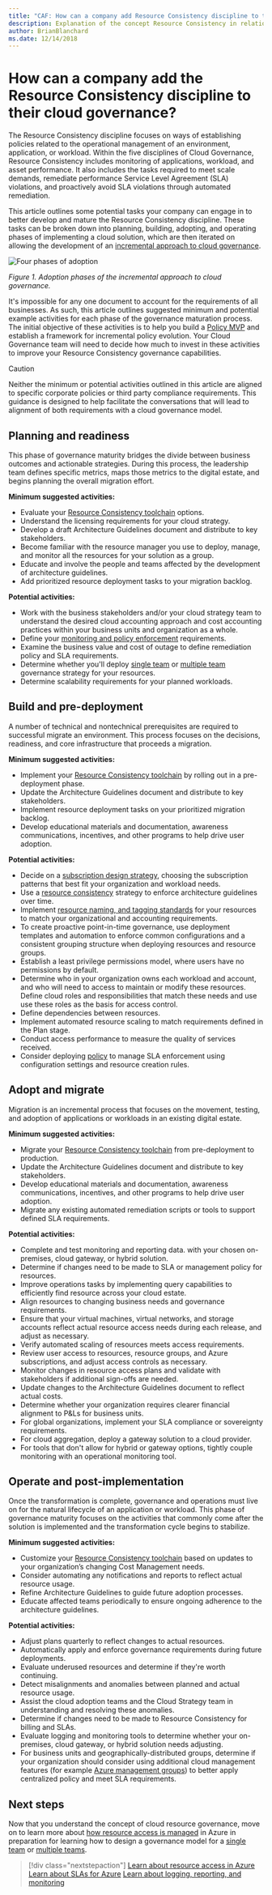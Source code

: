 ```yaml
---
title: "CAF: How can a company add Resource Consistency discipline to their Cloud Governance execution?"
description: Explanation of the concept Resource Consistency in relation to cloud governance
author: BrianBlanchard
ms.date: 12/14/2018
---
```


<!-- markdownlint-disable MD026 -->

# How can a company add the Resource Consistency discipline to their cloud governance?

The Resource Consistency discipline focuses on ways of establishing policies related to the operational management of an environment, application, or workload. Within the five disciplines of Cloud Governance, Resource Consistency includes monitoring of applications, workload, and asset performance. It also includes the tasks required to meet scale demands, remediate performance Service Level Agreement (SLA) violations, and proactively avoid SLA violations through automated remediation.

This article outlines some potential tasks your company can engage in to better develop and mature the Resource Consistency discipline. These tasks can be broken down into planning, building, adopting, and operating phases of implementing a cloud solution, which are then iterated on allowing the development of an [incremental approach to cloud governance](../journeys/overview.md#an-incremental-approach-to-cloud-governance).

![Four phases of adoption](../../_images/adoption-phases.png)

*Figure 1. Adoption phases of the incremental approach to cloud governance.*

It's impossible for any one document to account for the requirements of all businesses. As such, this article outlines suggested minimum and potential example activities for each phase of the governance maturation process. The initial objective of these activities is to help you build a [Policy MVP](../journeys/overview.md#an-incremental-approach-to-cloud-governance) and establish a framework for incremental policy evolution. Your Cloud Governance team will need to decide how much to invest in these activities to improve your Resource Consistency governance capabilities.

> [!CAUTION]
> Neither the minimum or potential activities outlined in this article are aligned to specific corporate policies or third party compliance requirements. This guidance is designed to help facilitate the conversations that will lead to alignment of both requirements with a cloud governance model.

<!-- markdownlint-disable MD026 -->

## Planning and readiness

This phase of governance maturity bridges the divide between business outcomes and actionable strategies. During this process, the leadership team defines specific metrics, maps those metrics to the digital estate, and begins planning the overall migration effort.

**Minimum suggested activities:**

* Evaluate your [Resource Consistency toolchain](toolchain.md) options.
* Understand the licensing requirements for your cloud strategy.
* Develop a draft Architecture Guidelines document and distribute to key stakeholders.
* Become familiar with the resource manager you use to deploy, manage, and monitor all the resources for your solution as a group.
* Educate and involve the people and teams affected by the development of architecture guidelines.
* Add prioritized resource deployment tasks to your migration backlog.

**Potential activities:**

* Work with the business stakeholders and/or your cloud strategy team to understand the desired cloud accounting approach and cost accounting practices within your business units and organization as a whole.
* Define your [monitoring and policy enforcement](./processes.md) requirements.
* Examine the business value and cost of outage to define remediation policy and SLA requirements.
* Determine whether you'll deploy [single team](./governance-single-team.md) or [multiple team](./governance-multiple-teams.md) governance strategy for your resources.
* Determine scalability requirements for your planned workloads.

## Build and pre-deployment

A number of technical and nontechnical prerequisites are required to successful migrate an environment. This process focuses on the decisions, readiness, and core infrastructure that proceeds a migration.

**Minimum suggested activities:**

* Implement your [Resource Consistency toolchain](toolchain.md) by rolling out in a pre-deployment phase.
* Update the Architecture Guidelines document and distribute to key stakeholders.
* Implement resource deployment tasks on your prioritized migration backlog.
* Develop educational materials and documentation, awareness communications, incentives, and other programs to help drive user adoption.

**Potential activities:**

* Decide on a [subscription design strategy](../../decision-guides/subscriptions/overview.md), choosing the subscription patterns that best fit your organization and workload needs.
* Use a [resource consistency](../../decision-guides/resource-consistency/overview.md) strategy to enforce architecture guidelines over time.
* Implement [resource naming, and tagging standards](../../decision-guides/resource-tagging/overview.md) for your resources to match your organizational and accounting requirements.
* To create proactive point-in-time governance, use deployment templates and automation to enforce common configurations and a consistent grouping structure when deploying resources and resource groups.
* Establish a least privilege permissions model, where users have no permissions by default.
* Determine who in your organization owns each workload and account, and who will need to access to maintain or modify these resources. Define cloud roles and responsibilities that match these needs and use use these roles as the basis for access control.
* Define dependencies between resources.
* Implement automated resource scaling to match requirements defined in the Plan stage.
* Conduct access performance to measure the quality of services received.
* Consider deploying [policy](/azure/governance/policy/overview) to manage SLA enforcement using configuration settings and resource creation rules.

## Adopt and migrate

Migration is an incremental process that focuses on the movement, testing, and adoption of applications or workloads in an existing digital estate.

**Minimum suggested activities:**

* Migrate your [Resource Consistency toolchain](toolchain.md) from pre-deployment to production.
* Update the Architecture Guidelines document and distribute to key stakeholders.
* Develop educational materials and documentation, awareness communications, incentives, and other programs to help drive user adoption.
* Migrate any existing automated remediation scripts or tools to support defined SLA requirements.

**Potential activities:**

* Complete and test monitoring and reporting data. with your chosen on-premises, cloud gateway, or hybrid solution.
* Determine if changes need to be made to SLA or management policy for resources.
* Improve operations tasks by implementing query capabilities to efficiently find resource across your cloud estate.
* Align resources to changing business needs and governance requirements.
* Ensure that your virtual machines, virtual networks, and storage accounts reflect actual resource access needs during each release, and adjust as necessary.
* Verify automated scaling of resources meets access requirements.
* Review user access to resources, resource groups, and Azure subscriptions, and adjust access controls as necessary.
* Monitor changes in resource access plans and validate with stakeholders if additional sign-offs are needed.
* Update changes to the Architecture Guidelines document to reflect actual costs.
* Determine whether your organization requires clearer financial alignment to P&Ls for business units.
* For global organizations, implement your SLA compliance or sovereignty requirements.
* For cloud aggregation, deploy a gateway solution to a cloud provider.
* For tools that don't allow for hybrid or gateway options, tightly couple monitoring with an operational monitoring tool.

## Operate and post-implementation

Once the transformation is complete, governance and operations must live on for the natural lifecycle of an application or workload. This phase of governance maturity focuses on the activities that commonly come after the solution is implemented and the transformation cycle begins to stabilize.

**Minimum suggested activities:**

* Customize your [Resource Consistency toolchain](toolchain.md) based on updates to your organization’s changing Cost Management needs.
* Consider automating any notifications and reports to reflect actual resource usage.
* Refine Architecture Guidelines to guide future adoption processes.
* Educate affected teams periodically to ensure ongoing adherence to the architecture guidelines.

**Potential activities:**

* Adjust plans quarterly to reflect changes to actual resources.
* Automatically apply and enforce governance requirements during future deployments.
* Evaluate underused resources and determine if they're worth continuing.
* Detect misalignments and anomalies between planned and actual resource usage.
* Assist the cloud adoption teams and the Cloud Strategy team in understanding and resolving these anomalies.
* Determine if changes need to be made to Resource Consistency for billing and SLAs.
* Evaluate logging and monitoring tools to determine whether your on-premises, cloud gateway, or hybrid solution needs adjusting.
* For business units and geographically-distributed groups, determine if your organization should consider using additional cloud management features (for example [Azure management groups](/azure/governance/management-groups/)) to better apply centralized policy and meet SLA requirements.

## Next steps

Now that you understand the concept of cloud resource governance, move on to learn more about [how resource access is managed](azure-resource-access.md) in Azure in preparation for learning how to design a governance model for a [single team](governance-single-team.md) or [multiple teams](governance-multiple-teams.md).

> [!div class="nextstepaction"]
> [Learn about resource access in Azure](azure-resource-access.md)
> [Learn about SLAs for Azure](https://azure.microsoft.com/support/legal/sla/)
> [Learn about logging, reporting, and monitoring](../../decision-guides/log-and-report/overview.md)
